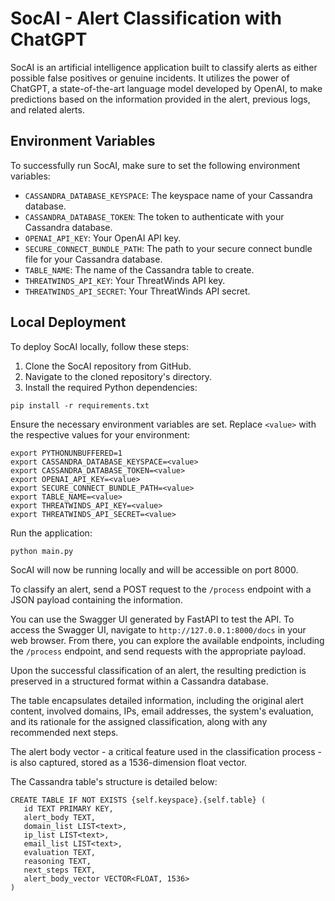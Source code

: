 # SocAI - Alert Classification with ChatGPT

SocAI is an artificial intelligence application built to classify alerts as either possible false positives or genuine incidents. It utilizes the power of ChatGPT, a state-of-the-art language model developed by OpenAI, to make predictions based on the information provided in the alert, previous logs, and related alerts.
## Environment Variables

To successfully run SocAI, make sure to set the following environment variables:

- `CASSANDRA_DATABASE_KEYSPACE`: The keyspace name of your Cassandra database.
- `CASSANDRA_DATABASE_TOKEN`:  The token to authenticate with your Cassandra database.
- `OPENAI_API_KEY`: Your OpenAI API key.
- `SECURE_CONNECT_BUNDLE_PATH`: The path to your secure connect bundle file for your Cassandra database.
- `TABLE_NAME`: The name of the Cassandra table to create.
- `THREATWINDS_API_KEY`: Your ThreatWinds API key.
- `THREATWINDS_API_SECRET`: Your ThreatWinds API secret.

## Local Deployment

To deploy SocAI locally, follow these steps:

1. Clone the SocAI repository from GitHub.
2. Navigate to the cloned repository's directory.
3. Install the required Python dependencies:

```shell
pip install -r requirements.txt
```

Ensure the necessary environment variables are set. Replace `<value>` with the respective values for your environment:

```shell
export PYTHONUNBUFFERED=1
export CASSANDRA_DATABASE_KEYSPACE=<value>
export CASSANDRA_DATABASE_TOKEN=<value>
export OPENAI_API_KEY=<value>
export SECURE_CONNECT_BUNDLE_PATH=<value>
export TABLE_NAME=<value>
export THREATWINDS_API_KEY=<value>
export THREATWINDS_API_SECRET=<value>

```

Run the application:

```shell
python main.py
```

SocAI will now be running locally and will be accessible on port 8000.

To classify an alert, send a POST request to the `/process` endpoint with a JSON payload containing the information.

You can use the Swagger UI generated by FastAPI to test the API. To access the Swagger UI, navigate to `http://127.0.0.1:8000/docs` in your web browser. From there, you can explore the available endpoints, including the  `/process` endpoint, and send requests with the appropriate payload.

Upon the successful classification of an alert, the resulting prediction is preserved in a structured format within a Cassandra database.

The table encapsulates detailed information, including the original alert content, involved domains, IPs, email addresses, the system's evaluation, and its rationale for the assigned classification, along with any recommended next steps. 

The alert body vector - a critical feature used in the classification process - is also captured, stored as a 1536-dimension float vector.

The Cassandra table's structure is detailed below:

```cassandraql
CREATE TABLE IF NOT EXISTS {self.keyspace}.{self.table} (
   id TEXT PRIMARY KEY,
   alert_body TEXT,
   domain_list LIST<text>,
   ip_list LIST<text>,
   email_list LIST<text>,
   evaluation TEXT,
   reasoning TEXT,
   next_steps TEXT,
   alert_body_vector VECTOR<FLOAT, 1536>
)